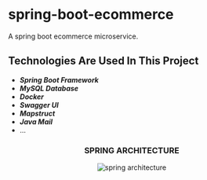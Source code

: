 # spring-boot-ecommerce
A spring boot ecommerce microservice.

## Technologies Are Used In This Project
- ***Spring Boot Framework***
- ***MySQL Database***
- ***Docker***
- ***Swagger UI***
- ***Mapstruct***
- ***Java Mail***
- ...

### <p align="center"> SPRING ARCHITECTURE </p>
<p align="center">
  <img src="https://user-images.githubusercontent.com/47618739/164959685-fa08b4e6-cb08-45d5-9bf7-73a23bb66536.png" alt="spring architecture"/>
</p>


